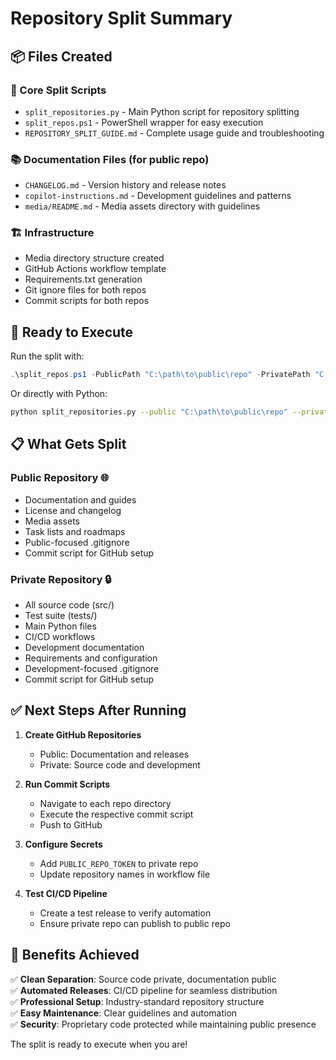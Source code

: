 # Repository Split Summary

## 📦 Files Created

### 🔧 Core Split Scripts
- `split_repositories.py` - Main Python script for repository splitting
- `split_repos.ps1` - PowerShell wrapper for easy execution
- `REPOSITORY_SPLIT_GUIDE.md` - Complete usage guide and troubleshooting

### 📚 Documentation Files (for public repo)
- `CHANGELOG.md` - Version history and release notes
- `copilot-instructions.md` - Development guidelines and patterns
- `media/README.md` - Media assets directory with guidelines

### 🏗️ Infrastructure
- Media directory structure created
- GitHub Actions workflow template
- Requirements.txt generation
- Git ignore files for both repos
- Commit scripts for both repos

## 🚀 Ready to Execute

Run the split with:

```powershell
.\split_repos.ps1 -PublicPath "C:\path\to\public\repo" -PrivatePath "C:\path\to\private\repo"
```

Or directly with Python:

```bash
python split_repositories.py --public "C:\path\to\public\repo" --private "C:\path\to\private\repo"
```

## 📋 What Gets Split

### Public Repository 🌐
- Documentation and guides
- License and changelog
- Media assets
- Task lists and roadmaps
- Public-focused .gitignore
- Commit script for GitHub setup

### Private Repository 🔒
- All source code (src/)
- Test suite (tests/)
- Main Python files
- CI/CD workflows
- Development documentation
- Requirements and configuration
- Development-focused .gitignore
- Commit script for GitHub setup

## ✅ Next Steps After Running

1. **Create GitHub Repositories**
   - Public: Documentation and releases
   - Private: Source code and development

2. **Run Commit Scripts**
   - Navigate to each repo directory
   - Execute the respective commit script
   - Push to GitHub

3. **Configure Secrets**
   - Add `PUBLIC_REPO_TOKEN` to private repo
   - Update repository names in workflow file

4. **Test CI/CD Pipeline**
   - Create a test release to verify automation
   - Ensure private repo can publish to public repo

## 🎯 Benefits Achieved

✅ **Clean Separation**: Source code private, documentation public  
✅ **Automated Releases**: CI/CD pipeline for seamless distribution  
✅ **Professional Setup**: Industry-standard repository structure  
✅ **Easy Maintenance**: Clear guidelines and automation  
✅ **Security**: Proprietary code protected while maintaining public presence

The split is ready to execute when you are!